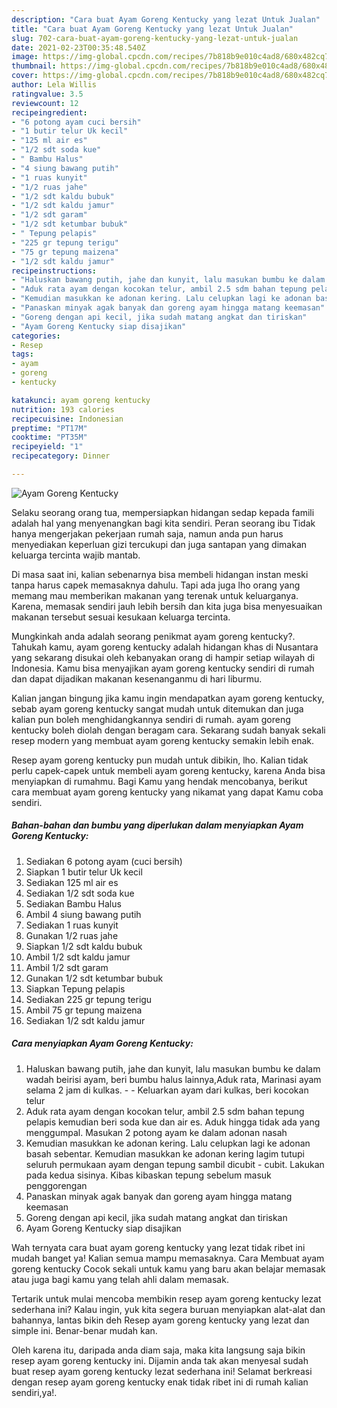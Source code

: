 ```yaml
---
description: "Cara buat Ayam Goreng Kentucky yang lezat Untuk Jualan"
title: "Cara buat Ayam Goreng Kentucky yang lezat Untuk Jualan"
slug: 702-cara-buat-ayam-goreng-kentucky-yang-lezat-untuk-jualan
date: 2021-02-23T00:35:48.540Z
image: https://img-global.cpcdn.com/recipes/7b818b9e010c4ad8/680x482cq70/ayam-goreng-kentucky-foto-resep-utama.jpg
thumbnail: https://img-global.cpcdn.com/recipes/7b818b9e010c4ad8/680x482cq70/ayam-goreng-kentucky-foto-resep-utama.jpg
cover: https://img-global.cpcdn.com/recipes/7b818b9e010c4ad8/680x482cq70/ayam-goreng-kentucky-foto-resep-utama.jpg
author: Lela Willis
ratingvalue: 3.5
reviewcount: 12
recipeingredient:
- "6 potong ayam cuci bersih"
- "1 butir telur Uk kecil"
- "125 ml air es"
- "1/2 sdt soda kue"
- " Bambu Halus"
- "4 siung bawang putih"
- "1 ruas kunyit"
- "1/2 ruas jahe"
- "1/2 sdt kaldu bubuk"
- "1/2 sdt kaldu jamur"
- "1/2 sdt garam"
- "1/2 sdt ketumbar bubuk"
- " Tepung pelapis"
- "225 gr tepung terigu"
- "75 gr tepung maizena"
- "1/2 sdt kaldu jamur"
recipeinstructions:
- "Haluskan bawang putih, jahe dan kunyit, lalu masukan bumbu ke dalam wadah beirisi ayam, beri bumbu halus lainnya,Aduk rata, Marinasi ayam selama 2 jam di kulkas.   Keluarkan ayam dari kulkas, beri kocokan telur"
- "Aduk rata ayam dengan kocokan telur, ambil 2.5 sdm bahan tepung pelapis kemudian beri soda kue dan air es. Aduk hingga tidak ada yang menggumpal. Masukan 2 potong ayam ke dalam adonan nasah"
- "Kemudian masukkan ke adonan kering. Lalu celupkan lagi ke adonan basah sebentar. Kemudian masukkan ke adonan kering lagim tutupi seluruh permukaan ayam dengan tepung sambil dicubit - cubit. Lakukan pada kedua sisinya. Kibas kibaskan tepung sebelum masuk penggorengan"
- "Panaskan minyak agak banyak dan goreng ayam hingga matang keemasan"
- "Goreng dengan api kecil, jika sudah matang angkat dan tiriskan"
- "Ayam Goreng Kentucky siap disajikan"
categories:
- Resep
tags:
- ayam
- goreng
- kentucky

katakunci: ayam goreng kentucky 
nutrition: 193 calories
recipecuisine: Indonesian
preptime: "PT17M"
cooktime: "PT35M"
recipeyield: "1"
recipecategory: Dinner

---
```



![Ayam Goreng Kentucky](https://img-global.cpcdn.com/recipes/7b818b9e010c4ad8/680x482cq70/ayam-goreng-kentucky-foto-resep-utama.jpg)

Selaku seorang orang tua, mempersiapkan hidangan sedap kepada famili adalah hal yang menyenangkan bagi kita sendiri. Peran seorang ibu Tidak hanya mengerjakan pekerjaan rumah saja, namun anda pun harus menyediakan keperluan gizi tercukupi dan juga santapan yang dimakan keluarga tercinta wajib mantab.

Di masa  saat ini, kalian sebenarnya bisa membeli hidangan instan meski tanpa harus capek memasaknya dahulu. Tapi ada juga lho orang yang memang mau memberikan makanan yang terenak untuk keluarganya. Karena, memasak sendiri jauh lebih bersih dan kita juga bisa menyesuaikan makanan tersebut sesuai kesukaan keluarga tercinta. 



Mungkinkah anda adalah seorang penikmat ayam goreng kentucky?. Tahukah kamu, ayam goreng kentucky adalah hidangan khas di Nusantara yang sekarang disukai oleh kebanyakan orang di hampir setiap wilayah di Indonesia. Kamu bisa menyajikan ayam goreng kentucky sendiri di rumah dan dapat dijadikan makanan kesenanganmu di hari liburmu.

Kalian jangan bingung jika kamu ingin mendapatkan ayam goreng kentucky, sebab ayam goreng kentucky sangat mudah untuk ditemukan dan juga kalian pun boleh menghidangkannya sendiri di rumah. ayam goreng kentucky boleh diolah dengan beragam cara. Sekarang sudah banyak sekali resep modern yang membuat ayam goreng kentucky semakin lebih enak.

Resep ayam goreng kentucky pun mudah untuk dibikin, lho. Kalian tidak perlu capek-capek untuk membeli ayam goreng kentucky, karena Anda bisa menyiapkan di rumahmu. Bagi Kamu yang hendak mencobanya, berikut cara membuat ayam goreng kentucky yang nikamat yang dapat Kamu coba sendiri.

<!--inarticleads1-->

##### Bahan-bahan dan bumbu yang diperlukan dalam menyiapkan Ayam Goreng Kentucky:

1. Sediakan 6 potong ayam (cuci bersih)
1. Siapkan 1 butir telur Uk kecil
1. Sediakan 125 ml air es
1. Sediakan 1/2 sdt soda kue
1. Sediakan  Bambu Halus
1. Ambil 4 siung bawang putih
1. Sediakan 1 ruas kunyit
1. Gunakan 1/2 ruas jahe
1. Siapkan 1/2 sdt kaldu bubuk
1. Ambil 1/2 sdt kaldu jamur
1. Ambil 1/2 sdt garam
1. Gunakan 1/2 sdt ketumbar bubuk
1. Siapkan  Tepung pelapis
1. Sediakan 225 gr tepung terigu
1. Ambil 75 gr tepung maizena
1. Sediakan 1/2 sdt kaldu jamur




<!--inarticleads2-->

##### Cara menyiapkan Ayam Goreng Kentucky:

1. Haluskan bawang putih, jahe dan kunyit, lalu masukan bumbu ke dalam wadah beirisi ayam, beri bumbu halus lainnya,Aduk rata, Marinasi ayam selama 2 jam di kulkas.  -  - Keluarkan ayam dari kulkas, beri kocokan telur
1. Aduk rata ayam dengan kocokan telur, ambil 2.5 sdm bahan tepung pelapis kemudian beri soda kue dan air es. Aduk hingga tidak ada yang menggumpal. Masukan 2 potong ayam ke dalam adonan nasah
1. Kemudian masukkan ke adonan kering. Lalu celupkan lagi ke adonan basah sebentar. Kemudian masukkan ke adonan kering lagim tutupi seluruh permukaan ayam dengan tepung sambil dicubit - cubit. Lakukan pada kedua sisinya. Kibas kibaskan tepung sebelum masuk penggorengan
1. Panaskan minyak agak banyak dan goreng ayam hingga matang keemasan
1. Goreng dengan api kecil, jika sudah matang angkat dan tiriskan
1. Ayam Goreng Kentucky siap disajikan




Wah ternyata cara buat ayam goreng kentucky yang lezat tidak ribet ini mudah banget ya! Kalian semua mampu memasaknya. Cara Membuat ayam goreng kentucky Cocok sekali untuk kamu yang baru akan belajar memasak atau juga bagi kamu yang telah ahli dalam memasak.

Tertarik untuk mulai mencoba membikin resep ayam goreng kentucky lezat sederhana ini? Kalau ingin, yuk kita segera buruan menyiapkan alat-alat dan bahannya, lantas bikin deh Resep ayam goreng kentucky yang lezat dan simple ini. Benar-benar mudah kan. 

Oleh karena itu, daripada anda diam saja, maka kita langsung saja bikin resep ayam goreng kentucky ini. Dijamin anda tak akan menyesal sudah buat resep ayam goreng kentucky lezat sederhana ini! Selamat berkreasi dengan resep ayam goreng kentucky enak tidak ribet ini di rumah kalian sendiri,ya!.

